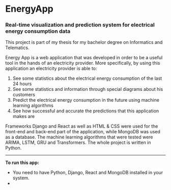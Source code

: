 # EnergyApp
### **Real-time visualization and prediction system for electrical energy consumption data**

This project is part of my thesis for my bachelor degree on Informatics and Telematics.

Energy App is a web application that was developed in order to be a useful tool in the hands of an electricity provider. More specifically, by using this application an electricity provider is able to:

1) See some statistics about the electrical energy consumption of the last 24 hours
2) See some statistics and information through special diagrams about his customers
3) Predict the electrical energy consumption in the future using machine learning algorithms
4) See how successful and accurate the predictions that this application makes are

Frameworks Django and React as well as HTML & CSS were used for the front-end and back-end part of the application, while MongoDB was used as a database. The machine learning algorithms that were tested were ARIMA, LSTM, GRU and Transformers. The whole project is written in Python.

---------------------------------------------------------------------------------------------------------------------------------------------------------------------------------------------

**To run this app:**

- You need to have Python, Django, React and MongoDB installed in your system.
- 
